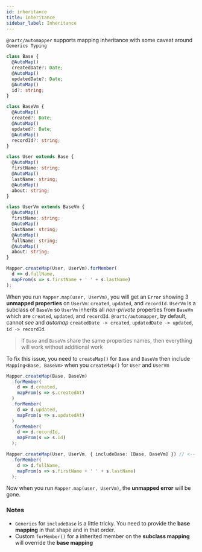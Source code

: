 ```yaml
---
id: inheritance
title: Inheritance
sidebar_label: Inheritance
---
```


`@nartc/automapper` supports mapping inheritance with some caveat around `Generics Typing`

```typescript
class Base {
  @AutoMap()
  createdDate?: Date;
  @AutoMap()
  updatedDate?: Date;
  @AutoMap()
  id?: string;
}

class BaseVm {
  @AutoMap()
  created?: Date;
  @AutoMap()
  updated?: Date;
  @AutoMap()
  recordId?: string;
}

class User extends Base {
  @AutoMap()
  firstName: string;
  @AutoMap()
  lastName: string;
  @AutoMap()
  about: string;
}

class UserVm extends BaseVm {
  @AutoMap()
  firstName: string;
  @AutoMap()
  lastName: string;
  @AutoMap()
  fullName: string;
  @AutoMap()
  about: string;
}

Mapper.createMap(User, UserVm).forMember(
  d => d.fullName,
  mapFrom(s => s.firstName + ' ' + s.lastName)
);
```

When you run `Mapper.map(user, UserVm)`, you will get an `Error` showing 3 **unmapped properties** on `UserVm`: `created`, `updated`, and `recordId`.
`UserVm` is a subclass of `BaseVm` so `UserVm` inherits all _non-private_ properties from `BaseVm` which are `created`, `updated`, and `recordId`.
`@nartc/automapper`, by default, cannot _see_ and _automap_ `createdDate -> created`, `updatedDate -> updated`, `id -> recordId`.

> If `Base` and `BaseVm` share the same properties names, then everything will work without additional work

To fix this issue, you need to `createMap()` for `Base` and `BaseVm` then include `Mapping<Base, BaseVm>` when you `createMap()` for `User` and `UserVm`

```typescript
Mapper.createMap(Base, BaseVm)
  .forMember(
    d => d.created,
    mapFrom(s => s.createdAt)
  )
  .forMember(
    d => d.updated,
    mapFrom(s => s.updatedAt)
  )
  .forMember(
    d => d.recordId,
    mapFrom(s => s.id)
  );

Mapper.createMap(User, UserVm, { includeBase: [Base, BaseVm] }) // <-- include base mapping
  .forMember(
    d => d.fullName,
    mapFrom(s => s.firstName + ' ' + s.lastName)
  );
```

Now when you run `Mapper.map(user, UserVm)`, the **unmapped error** will be gone.

### Notes

- `Generics` for `includeBase` is a little tricky. You need to provide the **base mapping** in that shape and in that order.
- Custom `forMember()` for a inherited member on the **subclass mapping** will override the **base mapping**
